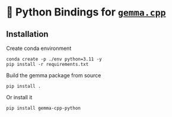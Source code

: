 # 📖 Python Bindings for [`gemma.cpp`](https://github.com/google/gemma.cpp)

## Installation

Create conda environment
```
conda create -p ./env python=3.11 -y
pip install -r requirements.txt
```

Build the gemma package from source
```
pip install .
```
Or install it
```
pip install gemma-cpp-python
```
